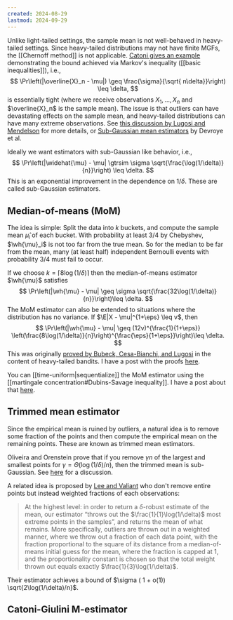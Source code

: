 ```yaml
---
created: 2024-08-29
lastmod: 2024-09-29
---
```


Unlike light-tailed settings, the sample mean is not well-behaved in heavy-tailed settings. Since heavy-tailed distributions may not have finite MGFs, the [[Chernoff method]] is not applicable. [Catoni gives an example](https://arxiv.org/abs/1009.2048) demonstrating the bound achieved via Markov's inequality ([[basic inequalities]]), i.e., 
$$
\Pr\left(|\overline{X}_n - \mu|) \geq \frac{\sigma}{\sqrt{ n\delta}}\right) \leq \delta,
$$
is essentially tight (where we receive observations $X_1,\dots,X_n$ and $\overline{X}_n$ is the sample mean). The issue is that outliers can have devastating effects on the sample mean, and heavy-tailed distributions can have many extreme observations. See [this discussion by Lugosi and Mendelson](https://arxiv.org/pdf/1907.11391) for more details, or [Sub-Gaussian mean estimators](https://econ.upf.edu/~lugosi/subgaussian.pdf) by Devroye et al. 

Ideally we want estimators with sub-Gaussian like behavior, i.e., 
$$
\Pr\left(|\widehat{\mu} - \mu| \gtrsim \sigma \sqrt{\frac{\log(1/\delta)}{n}}\right) \leq \delta.
$$
This is an exponential improvement in the dependence on $1/\delta$. These are called sub-Gaussian estimators. 
## Median-of-means (MoM)
The idea is simple: Split the data into $k$ buckets, and compute the sample mean $\widehat{\mu}_i$ of each bucket. With probability at least $3/4$ by Chebyshev, $\wh{\mu}_i$ is not too far from the true mean. So for the median to be far from the mean, many (at least half) independent Bernoulli events with probability 3/4 must fail to occur. 

If we choose $k = \lceil 8\log(1/\delta)\rceil$ then the median-of-means estimator $\wh{\mu}$ satisfies 
$$
\Pr\left(|\wh{\mu} - \mu| \geq \sigma \sqrt{\frac{32\log(1/\delta)}{n}}\right)\leq \delta.
$$
The MoM estimator can also be extended to situations where the distribution has no variance. If $\E|X - \mu|^{1+\eps} \leq v$, then 
$$
\Pr\left(|\wh{\mu} - \mu| \geq (12v)^{\frac{1}{1+\eps}} \left(\frac{8\log(1/\delta)}{n}\right)^{\frac{\eps}{1+\eps}}\right)\leq \delta.
$$
This was originally [proved by Bubeck, Cesa-Bianchi, and Lugosi](https://arxiv.org/abs/1209.1727) in the content of heavy-tailed bandits. I have a post with the proofs [here](https://benchugg.com/research_notes/median-of-means-univariate/). 

You can [[time-uniform|sequentialize]] the MoM estimator using the [[martingale concentration#Dubins-Savage inequality]]. I have a post about that [here](https://benchugg.com/research_notes/sequential-median-of-means/). 

## Trimmed mean estimator 
Since the empirical mean is ruined by outliers, a natural idea is to remove some fraction of the points and then compute the empirical mean on the remaining points. These are known as trimmed mean estimators. 

Oliveira and Orenstein prove that if you remove $\gamma n$ of the largest and smallest points for $\gamma = \Theta(\log(1/\delta)/n)$, then the trimmed mean is sub-Gaussian. See [here](https://arxiv.org/pdf/1907.11391) for a discussion. 

A related idea is proposed by [Lee and Valiant](https://arxiv.org/pdf/2011.08384) who don't remove entire points but instead weighted fractions of each observations: 
> At the highest level: in order to return a $\delta$-robust estimate of the mean, our estimator “throws out the $\frac{1}{1}\log(1/\delta)$ most extreme points in the samples”, and returns the mean of what remains. More specifically, outliers are thrown out in a weighted manner, where we throw out a fraction of each data point, with the fraction proportional to the square of its distance from a median-of-means initial guess for the mean, where the fraction is capped at 1, and the proportionality constant is chosen so that the total weight thrown out equals exactly $\frac{1}{3}\log(1/\delta)$. 

Their estimator achieves a bound of $\sigma ( 1 + o(1)) \sqrt{2\log(1/\delta)/n}$. 

## Catoni-Giulini M-estimator
